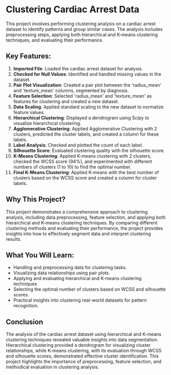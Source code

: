 # Clustering Cardiac Arrest Data

This project involves performing clustering analysis on a cardiac arrest dataset to identify patterns and group similar cases. The analysis includes preprocessing steps, applying both hierarchical and K-means clustering techniques, and evaluating their performance.

## Key Features:

1. **Imported File**: Loaded the cardiac arrest dataset for analysis.
2. **Checked for Null Values**: Identified and handled missing values in the dataset.
3. **Pair Plot Visualization**: Created a pair plot between the 'radius_mean' and 'texture_mean' columns, segmented by diagnosis.
4. **Feature Selection**: Selected 'radius_mean' and 'texture_mean' as features for clustering and created a new dataset.
5. **Data Scaling**: Applied standard scaling to the new dataset to normalize feature values.
6. **Hierarchical Clustering**: Displayed a dendrogram using Scipy to visualize hierarchical clustering.
7. **Agglomerative Clustering**: Applied Agglomerative Clustering with 2 clusters, predicted the cluster labels, and created a column for these labels.
8. **Label Analysis**: Checked and plotted the count of each label.
9. **Silhouette Score**: Evaluated clustering quality with the silhouette score.
10. **K-Means Clustering**: Applied K-means clustering with 2 clusters, checked the WCSS score (94%), and experimented with different numbers of clusters (1 to 10) to find the optimal number.
11. **Final K-Means Clustering**: Applied K-means with the best number of clusters based on the WCSS score and created a column for cluster labels.

## Why This Project?

This project demonstrates a comprehensive approach to clustering analysis, including data preprocessing, feature selection, and applying both hierarchical and K-means clustering techniques. By comparing different clustering methods and evaluating their performance, the project provides insights into how to effectively segment data and interpret clustering results.

## What You Will Learn:

- Handling and preprocessing data for clustering tasks.
- Visualizing data relationships using pair plots.
- Applying and evaluating hierarchical and K-means clustering techniques.
- Selecting the optimal number of clusters based on WCSS and silhouette scores.
- Practical insights into clustering real-world datasets for pattern recognition.

## Conclusion

The analysis of the cardiac arrest dataset using hierarchical and K-means clustering techniques revealed valuable insights into data segmentation. Hierarchical clustering provided a dendrogram for visualizing cluster relationships, while K-means clustering, with its evaluation through WCSS and silhouette scores, demonstrated effective cluster identification. This project highlights the importance of preprocessing, feature selection, and methodical evaluation in clustering analysis.
